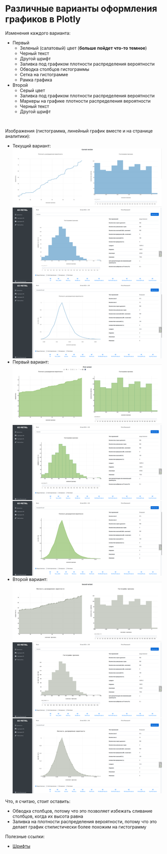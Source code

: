 # Различные варианты оформления графиков в Plotly
Изменения каждого варианта:
- Первый
  - Зеленый (салатовый) цвет (**больше пойдет что-то темное**)
  - Черный текст
  - Другой шрифт
  - Заливка под графиком плотности распределения вероятности
  - Обводка столбцов гистограммы
  - Сетка на гистограмме
  - Рамка графика
- Второй
  - Серый цвет
  - Заливка под графиком плотности распределения вероятности
  - Маркеры на графике плотности распределения вероятности
  - Черный текст
  - Другой шрифт

<br>

Изображения (гистограмма, линейный график вместе и на странице аналитики):<br>
- Текущий вариант:<br>
![curr_tog.png](pictures/curr_tog.png)
![curr_hist.png](pictures/curr_hist.png)
![curr_line.png](pictures/curr_line.png)
- Первый вариант:<br>
![first_tog.png](pictures/first_tog.png)
![first_hist.png](pictures/first_hist.png)
![first_line.png](pictures/first_line.png)
- Второй вариант:<br>
![second_tog.png](pictures/second_tog.png)
![second_hist.png](pictures/second_hist.png)
![second_line.png](pictures/second_line.png)

Что, я считаю, стоит оставить:
- Обводка столбцов, потому что это позволяет избежать сливание столбцов, когда их высота равна
- Заливка на плотности распределения вероятности, потому что это делает график стилистически более похожим на 
гистограмму

Полезные ссылки:
- [Шрифты](https://www.w3.org/Style/Examples/007/fonts.ru.html)